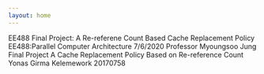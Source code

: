 ```yaml
---
layout: home
---
```

EE488 Final Project: A Re-referene Count Based Cache Replacement Policy
EE488:Parallel Computer Architecture 7/6/2020
Professor Myoungsoo Jung
Final Project
A Cache Replacement Policy Based on Re-reference Count
Yonas Girma Kelemework
20170758

